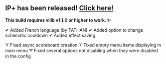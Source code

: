 ## IP+ has been released! [Click here!](https://www.spigotmc.org/resources/105019/)

**This build requires vilib v1.1.0 or higher to work. ✨**

✔ Added French language (by TATHAN)
✔ Added option to change schematic cooldown
✔ Added effect saving

➰ Fixed async scoreboard creation
➰ Fixed empty menu items displaying in main menu
➰ Fixed several options not disabling when they were disabled in the config